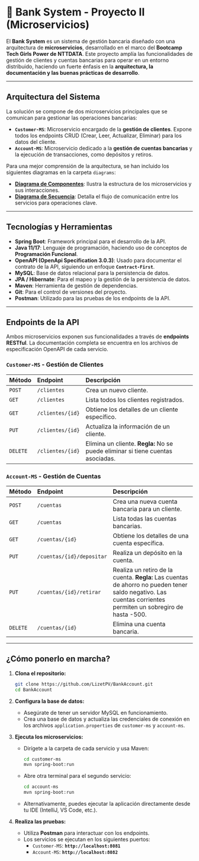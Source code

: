 # 🏦 Bank System - Proyecto II (Microservicios)

El **Bank System** es un sistema de gestión bancaria diseñado con una arquitectura de **microservicios**, desarrollado en el marco del **Bootcamp Tech Girls Power de NTTDATA**. Este proyecto amplía las funcionalidades de gestión de clientes y cuentas bancarias para operar en un entorno distribuido, haciendo un fuerte énfasis en la **arquitectura, la documentación y las buenas prácticas de desarrollo**.

---

## Arquitectura del Sistema

La solución se compone de dos microservicios principales que se comunican para gestionar las operaciones bancarias:

* **`Customer-MS`**: Microservicio encargado de la **gestión de clientes**. Expone todos los endpoints CRUD (Crear, Leer, Actualizar, Eliminar) para los datos del cliente.
* **`Account-MS`**: Microservicio dedicado a la **gestión de cuentas bancarias** y la ejecución de transacciones, como depósitos y retiros.

Para una mejor comprensión de la arquitectura, se han incluido los siguientes diagramas en la carpeta `diagrams`:
* **[Diagrama de Componentes](https://github.com/LizetPV/BankAccount/tree/entregable2/documentation/UMLdiagrams/Diagrama%20de%20Componentes)**: Ilustra la estructura de los microservicios y sus interacciones.
* **[Diagrama de Secuencia](https://github.com/LizetPV/BankAccount/tree/entregable2/documentation/UMLdiagrams/Diagramas%20de%20Secuencias)**: Detalla el flujo de comunicación entre los servicios para operaciones clave.

---

## Tecnologías y Herramientas

* **Spring Boot**: Framework principal para el desarrollo de la API.
* **Java 11/17**: Lenguaje de programación, haciendo uso de conceptos de **Programación Funcional**.
* **OpenAPI (OpenApi Specification 3.0.3)**: Usado para documentar el contrato de la API, siguiendo un enfoque **`Contract-First`**.
* **MySQL**: Base de datos relacional para la persistencia de datos.
* **JPA / Hibernate**: Para el mapeo y la gestión de la persistencia de datos.
* **Maven**: Herramienta de gestión de dependencias.
* **Git**: Para el control de versiones del proyecto.
* **Postman**: Utilizado para las pruebas de los endpoints de la API.

---

## Endpoints de la API

Ambos microservicios exponen sus funcionalidades a través de **endpoints RESTful**. La documentación completa se encuentra en los archivos de especificación OpenAPI de cada servicio.

### **`Customer-MS` - Gestión de Clientes**

| Método | Endpoint | Descripción |
| :--- | :--- | :--- |
| `POST` | `/clientes` | Crea un nuevo cliente. |
| `GET` | `/clientes` | Lista todos los clientes registrados. |
| `GET` | `/clientes/{id}` | Obtiene los detalles de un cliente específico. |
| `PUT` | `/clientes/{id}` | Actualiza la información de un cliente. |
| `DELETE` | `/clientes/{id}` | Elimina un cliente. **Regla:** No se puede eliminar si tiene cuentas asociadas. |

### **`Account-MS` - Gestión de Cuentas**

| Método | Endpoint | Descripción |
| :--- | :--- | :--- |
| `POST` | `/cuentas` | Crea una nueva cuenta bancaria para un cliente. |
| `GET` | `/cuentas` | Lista todas las cuentas bancarias. |
| `GET` | `/cuentas/{id}` | Obtiene los detalles de una cuenta específica. |
| `PUT` | `/cuentas/{id}/depositar` | Realiza un depósito en la cuenta. |
| `PUT` | `/cuentas/{id}/retirar` | Realiza un retiro de la cuenta. **Regla:** Las cuentas de ahorro no pueden tener saldo negativo. Las cuentas corrientes permiten un sobregiro de hasta -500. |
| `DELETE` | `/cuentas/{id}` | Elimina una cuenta bancaria. |

---

## ¿Cómo ponerlo en marcha?

1.  **Clona el repositorio:**
    ```bash
    git clone https://github.com/LizetPV/BankAccount.git
    cd BankAccount
    ```
2.  **Configura la base de datos:**
    * Asegúrate de tener un servidor MySQL en funcionamiento.
    * Crea una base de datos y actualiza las credenciales de conexión en los archivos `application.properties` de `customer-ms` y `account-ms`.

3.  **Ejecuta los microservicios:**
    * Dirígete a la carpeta de cada servicio y usa Maven:
        ```bash
        cd customer-ms
        mvn spring-boot:run
        ```
    * Abre otra terminal para el segundo servicio:
        ```bash
        cd account-ms
        mvn spring-boot:run
        ```
    * Alternativamente, puedes ejecutar la aplicación directamente desde tu IDE (IntelliJ, VS Code, etc.).

4.  **Realiza las pruebas:**
    * Utiliza **Postman** para interactuar con los endpoints.
    * Los servicios se ejecutan en los siguientes puertos:
        * `Customer-MS`: **`http://localhost:8081`**
        * `Account-MS`: **`http://localhost:8082`**